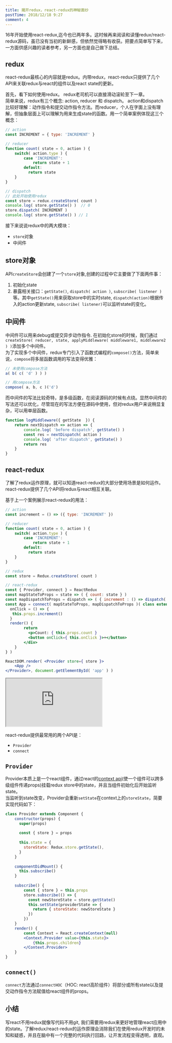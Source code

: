 ```yaml
---
title: 揭开redux，react-redux的神秘面纱
postTime: 2018/12/18 9:27
comment: 4
---
```


16年开始使用react-redux,迄今也已两年多。这时候再来阅读和读懂redux/react-redux源码，虽已没有当初的新鲜感，但依然觉得略有收获。把要点简单写下来，一方面供感兴趣的读者参考，另一方面也是自己做下总结。

## redux
react-redux最核心的内容就是redux。内带redux，react-redux只提供了几个API来关联redux与react的组件以及react state的更新。

首先，看下如何使用redux。 redux老司机可以直接滑动滚轮至下一章。  
简单来说，redux有三个概念: action, reducer 和 dispatch。 action和dispatch比较好理解：动作指令和提交动作指令方法。而reducer，个人在字面上没有理解，但抽象层面上可以理解为用来生成state的函数。用一个简单案例体现这三个概念：

```js
// action
const INCREMENT = { type: 'INCREMENT' }

// reducer
function count( state = 0, action ) {
    switch( action.type ) {
        case 'INCREMENT':
            return state + 1
        default: 
          return state
    }
}

// dispatch
// 此处开始使用redux
const store = redux.createStore( count )
console.log( store.getState() )  // 0
store.dispatch( INCREMENT )
console.log( store.getState() ) // 1
```

接下来说说redux中的两大模块：
* `store`对象
* 中间件


## store对象
API`createStore`会创建了一个`store`对象,创建的过程中它主要做了下面两件事：
1. 初始化state
2. 暴露相关接口：`getState()`, `dispatch( action )`, `subscribe( listener )`等。其中`getState()`用来获取store中的实时state, `dispatch(action)`根据传入的action更新state, `subscribe( listener)`可以监听state的变化。


## 中间件
中间件可以用来debug或提交异步动作指令. 在初始化store的时候，我们通过`createStore( reducer, state, applyMiddleware( middleware1, middleware2 ) )`添加多个中间件。  
为了实现多个中间件，redux专门引入了函数式编程的`compose()`方法，简单来说，`compose`将多层函数调用的写法变得优雅：
```js
// 未使用compose方法
a( b( c( 'd' ) ) )

// 用compose方法
compose( a, b, c )('d')
```
而中间件的写法比较奇特，是多级函数，在阅读源码的时候有点绕。显然中间件的写法还可以优化，尽管现在的写法方便在源码中使用，但对redux用户来说稍显复杂，可以用单层函数。
```js
function logMiddleware({ getState  }) {
    return nextDispatch => action => {
        console.log( 'before dispatch', getState() )
        const res = nextDispatch( action )
        console.log( 'after dispatch', getState() )
        return res
    }
}
```



## react-redux
了解了redux运作原理，就可以知道react-redux的大部分使用场景是如何运作。react-redux提供了几个API将redux与react相互关联。

基于上一个案例展示react-redux的用法：

```jsx
// action
const increment = () => ({ type: 'INCREMENT' })

// reducer
function count( state = 0, action ) {
    switch( action.type ) {
        case 'INCREMENT':
            return state + 1
        default: 
          return state
    }
}

// redux
const store = Redux.createStore( count )

// react-redux
const { Provider, connect } = ReactRedux
const mapStateToProps = state => ( { count: state } )
const mapDispatchToProps = dispatch => ( { increment : () => dispatch( increment() ) } )
const App = connect( mapStateToProps, mapDispatchToProps )( class extends React.Component {
  onClick = () => {
   this.props.increment()
  }  
  render() {
        return 
          <p>Count: { this.props.count }
          <button onClick={ this.onClick }>+</button>
        </div>
    }
} )

ReactDOM.render( <Provider store={ store }>
    <App />
</Provider>, document.getElementById( 'app' ) )
```

<iframe src="https://terry-su.github.io/BlogCDN/iframes/js/react-redux/demo/index.html?mode=result"></iframe>



react-redux提供最常用的两个API是：
* `Provider`
* `connect`



## `Provider`
Provider本质上是一个react组件，通过react的[context api](https://reactjs.org/docs/legacy-context.html#how-to-use-context)(使一个组件可以跨多级组件传递props)挂载redux store中的state，并且当组件初始化后开始监听state。    
当监听到state改变，Provider会重新`setState`在context上的`storeState`，简要实现代码如下：
```jsx
class Provider extends Component {
    constructor(props) {
      super(props)
    
      const { store } = props
    
      this.state = {
        storeState: Redux.store.getState(),
      }
    }
    
    componentDidMount() {
      this.subscribe()
    }
    
    subscribe() {
        const { store } = this.props
        store.subscribe(() => {
          const newStoreState = store.getState()
          this.setState(providerState => {
            return { storeState: newStoreState }
          })
        })
    }
    render() {
        const Context = React.createContext(null)
        <Context.Provider value={this.state}>
            {this.props.children}
        </Context.Provider>
    }
}
```


## `connect()`
`connect`方法通过`connectHOC`（HOC: react高阶组件）将部分或所有state以及提交动作指令方法赋值给react组件的props。




## 小结
写react不用redux就像写代码不用git, 我们需要用redux来更好地管理react应用中的state。了解redux/react-redux的运作原理会消除我们在使用redux开发时的未知和疑惑，并且在脑中有一个完整的代码执行回路，让开发流程变得透明，直观。